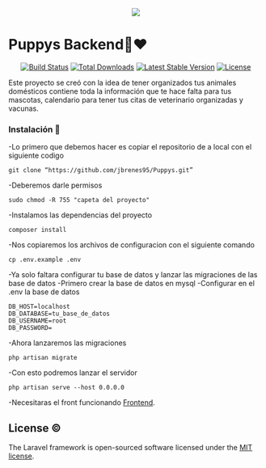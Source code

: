 <p align="center"><img src="https://laravel.com/assets/img/components/logo-laravel.svg"></p>

# Puppys Backend🐶❤️

<p align="center">
<a href="https://travis-ci.org/laravel/framework"><img src="https://travis-ci.org/laravel/framework.svg" alt="Build Status"></a>
<a href="https://packagist.org/packages/laravel/framework"><img src="https://poser.pugx.org/laravel/framework/d/total.svg" alt="Total Downloads"></a>
<a href="https://packagist.org/packages/laravel/framework"><img src="https://poser.pugx.org/laravel/framework/v/stable.svg" alt="Latest Stable Version"></a>
<a href="https://packagist.org/packages/laravel/framework"><img src="https://poser.pugx.org/laravel/framework/license.svg" alt="License"></a>
</p>

Este proyecto se creó con la idea de tener organizados tus animales domésticos contiene toda la información que te hace falta para tus mascotas, calendario para tener tus citas de veterinario organizadas y vacunas.

### Instalación 🔧

-Lo primero que debemos hacer es copiar el repositorio de a local con el siguiente codigo

```
git clone “https://github.com/jbrenes95/Puppys.git”
```

-Deberemos darle permisos

```
sudo chmod -R 755 "capeta del proyecto"
```

-Instalamos las dependencias del proyecto

```
composer install
```

-Nos copiaremos los archivos de configuracion con el siguiente comando

```
cp .env.example .env
```

-Ya solo faltara configurar tu base de datos y lanzar las migraciones de las base de datos
-Primero crear la base de datos en mysql
-Configurar en el .env la base de datos

```
DB_HOST=localhost
DB_DATABASE=tu_base_de_datos
DB_USERNAME=root
DB_PASSWORD=
```

-Ahora lanzaremos las migraciones

```
php artisan migrate
```

-Con esto podremos lanzar el servidor

```
php artisan serve --host 0.0.0.0
```

-Necesitaras el front funcionando [Frontend](https://github.com/jbrenes95/FrontPuppys).

## License ©️

The Laravel framework is open-sourced software licensed under the [MIT license](https://opensource.org/licenses/MIT).
